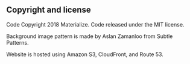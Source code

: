 ## Copyright and license
Code Copyright 2018 Materialize. Code released under the MIT license.

Background image pattern is made by Aslan Zamanloo from Subtle Patterns.

Website is hosted using Amazon S3, CloudFront, and Route 53.
